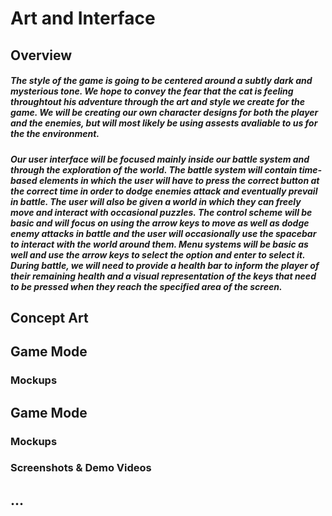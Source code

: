 # Art and Interface

## Overview

##### The style of the game is going to be centered around a subtly dark and mysterious tone. We hope to convey the fear that the cat is feeling throughtout his adventure through the art and style we create for the game. We will be creating our own character designs for both the player and the enemies, but will most likely be using assests avaliable to us for the the environment.

##### Our user interface will be focused mainly inside our battle system and through the exploration of the world. The battle system will contain time-based elements in which the user will have to press the correct button at the correct time in order to dodge enemies attack and eventually prevail in battle. The user will also be given a world in which they can freely move and interact with occasional puzzles. The control scheme will be basic and will focus on using the arrow keys to move as well as dodge enemy attacks in battle and the user will occasionally use the spacebar to interact with the world around them. Menu systems will be basic as well and use the arrow keys to select the option and enter to select it. During battle, we will need to provide a health bar to inform the player of their remaining health and a visual representation of the keys that need to be pressed when they reach the specified area of the screen.

## Concept Art

## Game Mode <A>

### Mockups

## Game Mode <B>

### Mockups

### Screenshots & Demo Videos

## ...
